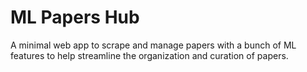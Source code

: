 # ML Papers Hub

A minimal web app to scrape and manage papers with a bunch of ML features to help streamline the organization and curation of papers.
